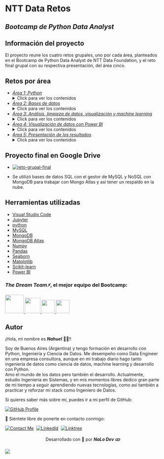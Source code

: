 # **NTT Data Retos** 

## *Bootcamp de Python Data Analyst* 


## **Información del proyecto**

El proyecto reune los cuatro retos grupales, uno por cada área, planteados en el Bootcamp de Python Data Analyst de NTT Data Foundation, y el reto final grupal con su respectiva presentación, del área cinco.

## **Retos por área**
  - [*Área 1: Python*](https://drive.google.com/drive/folders/1YBgmikYQwsyAMwzDGFf6ZQpBl-SI02B5?usp=sharing)
    <details>
      <summary>Click para ver los contenidos</summary>
      - Editor de código
      - Introducción a la programación con Python
      - Control de flujo, bucles y expresiones anidadas
      - Listas, tuplas, sets y diccionarios
      - Funciones y librerías
      - Ejercicios
      </details>
  - [*Área 2: Bases de datos*](https://drive.google.com/drive/folders/1YBgmikYQwsyAMwzDGFf6ZQpBl-SI02B5?usp=sharing)
    <details>
      <summary>Click para ver los contenidos</summary>
      - Bases de datos y SQL
      - Diagramas de entidad-relación (DER)
      - MySQL
      - phpMyAdmin - Workbench
      - MongoDB - MongoDB Compass - Mongo Atlas
      - Python y bases de datos. Conexión a MySQL y a MongoDB
      - Ejercicios
      </details>
  - [*Área 3: Análisis, limpieza de datos, visualización y machine learning*](https://drive.google.com/drive/folders/1YBgmikYQwsyAMwzDGFf6ZQpBl-SI02B5?usp=sharing)
    <details>
      <summary>Click para ver los contenidos</summary>
      - Numpy
      - Pandas
      - Matplotlib
      - Plotly
      - Seaborn
      - Carga de datos
      - Estructuras de datos
      - Estadística básica
      - localización, filtrado, asignaciones, agrupaciones y otras operaciones
      - EDA inicial
      - Missing y Outliers
      - Transformación y selección de variables
      - Scikit-Learn
      - Técnicas de validación de algoritmos
      - Métricas
      - Balanceo de datos
      - Machine Learning
      - Modelos de regresión
      - Modelos de clasificación
      - Modelos de aprendizaje no supervisado
      - Ejercicios
     </details>
  - [*Área 4: Visualización de datos con Power BI*](https://drive.google.com/drive/folders/1YBgmikYQwsyAMwzDGFf6ZQpBl-SI02B5?usp=sharing)
    <details>
      <summary>Click para ver los contenidos</summary>
      - Matplotlib
      - Plotly
      - Dash
      - Power BI
      - Visualización de datos
      - DAX, publicación de informes y anexos
      - Ejercicios
     </details>
  - [*Área 5: Presentación de los resultados*](https://drive.google.com/drive/folders/1YBgmikYQwsyAMwzDGFf6ZQpBl-SI02B5?usp=sharing)
    <details>
      <summary>Click para ver los contenidos</summary>
      - Buenas prácticas, metologías de proyecto y presentación final de resultados
      - Exposición de la presentación
      - Cuestionarios
     </details>

## **Proyecto final en Google Drive**

- [![reto-grupal-final](https://img.shields.io/badge/Reto_Grupal_Final-informational?style=for-the-badge&logo=google-drive&logoColor=blue&color=grey)](https://drive.google.com/drive/folders/1vbxgG4RCvaJ9SiYPCNJBi-aAPpqqZKCf?usp=sharing)

- Se utilizó bases de datos SQL con el gestor de MySQL y NoSQL con MongoDB para trabajar con Mongo Atlas y así tener un respaldo en la nube.

## **Herramientas utilizadas**

- [Visual Studio Code](https://code.visualstudio.com/)
- [Jupyter](https://jupyter.org/)
- [python](https://www.python.org/)
- [MySQL](https://www.mysql.com/)
- [MongoDB](https://www.mongodb.com/)
- [MongoDB Atlas](https://www.mongodb.com/atlas/database)
- [Numpy](https://numpy.org/)
- [Pandas](https://pandas.pydata.org/)
- [Seaborn](https://seaborn.pydata.org/)
- [Matplotlib](https://matplotlib.org/)
- [Scikit-learn](https://scikit-learn.org/stable/)
- [Power BI](https://powerbi.microsoft.com/es-es/)


### *The Dream Team⚡*, el mejor equipo del Bootcamp:

<a href="https://github.com/Nahuel-DevOne">
  <img styles="rounded" width="60" src="img/Nahue.png"/>
</a>
<a href="https://github.com/Nahuel-DevOne">
  <img width="50" src="img/Quillo.jpg"/>
</a>
<a href="https://github.com/Nahuel-DevOne">
  <img width="43.5" src="img/Javi.jpg"/>
</a>
<a href="https://github.com/Nahuel-DevOne">
  <img width="43.5" src="img/Mariana.jpg"/>
</a>

## **Autor**

<div>
  <p>¡Hola, mi nombre es <b><i>Nahuel</i></b> 👋🏽!! <br></p>
  <p>Soy de Buenos Aires (Argentina) y tengo formación en desarrollo con Python, Ingeniería y Ciencia de Datos. Me desempeño como Data Engineer en una empresa consultora, aunque en mi trabajo diario hago tanto ingeniería de datos como ciencia de datos, machine learning y desarrollo con Python.
  <br>Amo el mundo de los datos pero también el desarrollo. Actualmente, estudio Ingeniería en Sistemas, y en mis momentos libres dedico gran parte de mi tiempo a seguir aprendiendo nuevas tecnologías, como así también a practicar y reforzar mi stack como Ingeniero de Datos.</p>
</div>

Si quieres saber más sobre mí, puedes ir a mi perfil de GitHub:

[![GitHub Profile](https://img.shields.io/badge/GitHub:-Nahuel_Lopez_Dev_ထ-05122A?flat&logo=github&logoColor=white&labelColor=343941)](https://github.com/nahuel-lopez-dev)
  
💬 Siéntete libre de ponerte en contacto conmigo:

[![Contact Me](https://img.shields.io/badge/Gmail-informational?flat&logo=Mail.Ru&logoColor=fff&color=c6362c)](mailto:nahue.developer1@gmail.com)&nbsp;
[![LinkedId](https://img.shields.io/badge/LinkedIn-informational?flat&logo=linkedin&logoColor=fff&color=0274b3)](https://www.linkedin.com/in/nahuel-developer/)&nbsp;
[![Linktree](https://img.shields.io/badge/-Linktree-323330?flat&logo=linktree&logoColor=#41e45f)](https://linktr.ee/nahuel.lopez)


<div align="center">
  <p>Desarrollado con 💙 por <i><b>NaLo Dev ထ</b></i></p>
</div>

<img src="https://capsule-render.vercel.app/api?type=waving&color=C2D9F8&height=80"/>